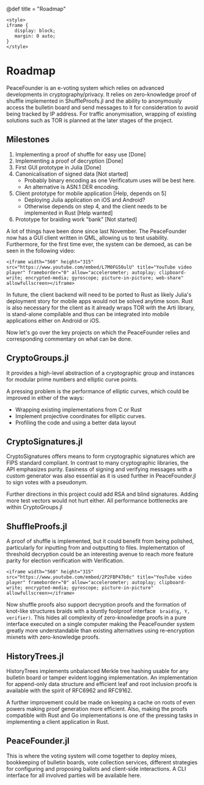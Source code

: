 @def title = "Roadmap"


~~~
<style>
iframe {
   display: block;
   margin: 0 auto;
}
</style>
~~~


# Roadmap

PeaceFounder is an e-voting system which relies on advanced developments in cryptography/privacy. It relies on zero-knowledge proof of shuffle implemented in ShuffleProofs.jl and the ability to anonymously access the bulletin board and send messages to it for consideration to avoid being tracked by IP address. For traffic anonymisation, wrapping of existing solutions such as TOR is planned at the later stages of the project. 


## Milestones

1) Implementing a proof of shuffle for easy use [Done]
2) Implementing a proof of decryption [Done]
3) First GUI prototype in Julia [Done] 
4) Canonicalisation of signed data [Not started] 
    - Probably binary encoding as one Verificatum uses will be best here. 
    - An alternative is ASN.1 DER encoding.
5) Client prototype for mobile application [Help, depends on 5]
    - Deploying Julia application on iOS and Android?
    - Otherwise depends on step 4, and the client needs to be implemented in Rust [Help wanted]
6) Prototype for braiding work "bank" [Not started]

A lot of things have been done since last November. The PeaceFounder now has a GUI client written in QML, allowing us to test usability. Furthermore, for the first time ever, the system can be demoed, as can be seen in the following video:


~~~
<iframe width="560" height="315" src="https://www.youtube.com/embed/L7M0FG50ulU" title="YouTube video player" frameborder="0" allow="accelerometer; autoplay; clipboard-write; encrypted-media; gyroscope; picture-in-picture; web-share" allowfullscreen></iframe>
~~~



In future, the client backend will need to be ported to Rust as likely Julia's deployment story for mobile apps would not be solved anytime soon. Rust is also necessary for the client as it already wraps TOR with the Arti library, is stand-alone compilable and thus can be integrated into mobile applications either on Android or iOS.

Now let's go over the key projects on which the PeaceFounder relies and corresponding commentary on what can be done.

## CryptoGroups.jl

It provides a high-level abstraction of a cryptographic group and instances for modular prime numbers and elliptic curve points. 

A pressing problem is the performance of elliptic curves, which could be improved in either of the ways:

- Wrapping existing implementations from C or Rust
- Implement projective coordinates for elliptic curves.
- Profiling the code and using a better data layout

## CryptoSignatures.jl

CryptoSignatures offers means to form cryptographic signatures which are FIPS standard compliant. In contrast to many cryptographic libraries, the API emphasizes purity. Easiness of signing and verifying messages with a custom generator was also essential as it is used further in PeaceFounder.jl to sign votes with a pseudonym. 

Further directions in this project could add RSA and blind signatures. Adding more test vectors would not hurt either. All performance bottlenecks are within CryptoGroups.jl 


## ShuffleProofs.jl

A proof of shuffle is implemented, but it could benefit from being polished, particularly for inputting from and outputting to files. Implementation of threshold decryption could be an interesting avenue to reach more feature parity for election verification with Verification. 

~~~
<iframe width="560" height="315" src="https://www.youtube.com/embed/2P2FBP47b8c" title="YouTube video player" frameborder="0" allow="accelerometer; autoplay; clipboard-write; encrypted-media; gyroscope; picture-in-picture" allowfullscreen></iframe>
~~~

Now shuffle proofs also support decryption proofs and the formation of knot-like structures braids with a bluntly foolproof interface ` braid(g, Y, verifier)`. This hides all complexity of zero-knowledge proofs in a pure interface executed on a single computer making the PeaceFounder system greatly more understandable than existing alternatives using re-encryption mixnets with zero-knowledge proofs. 

## HistoryTrees.jl

HistoryTrees implements unbalanced Merkle tree hashing usable for any bulletin board or tamper evident logging implementation. An implementation for append-only data structure and efficient leaf and root inclusion proofs is available with the spirit of RFC6962 and RFC9162. 

A further improvement could be made on keeping a cache on roots of even powers making proof generation more efficient. Also, making the proofs compatible with Rust and Go implementations is one of the pressing tasks in implementing a client application in Rust.

## PeaceFounder.jl

This is where the voting system will come together to deploy mixes, bookkeeping of bulletin boards, vote collection services, different strategies for configuring and proposing ballots and client-side interactions. A CLI interface for all involved parties will be available here. 

